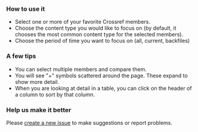 ### How to use it


- Select one or more of your favorite Crossref members.
- Choose the content type you would like to focus on (by default, it chooses the most common content type for the selected members).
- Choose the period of time you want to focus on (all, current, backfiles)


### A few tips

- You can select multiple members and compare them.
- You will see "+" symbols scattered around the page. These expand to show more detail.
- When you are looking at detail in a table, you can click on the header of a column to sort by that column.

### Help us make it better

Please [create a new issue](https://gitlab.com/crossref/crossref-precipitation-reports/-/issues) to make suggestions or report problems.
